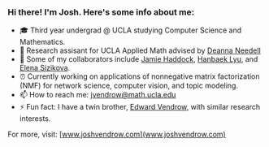 ### Hi there! I'm Josh. Here's some info about me:

- 🎓 Third year undergrad @ UCLA studying Computer Science and Mathematics.
- 🔭 Research assisant for UCLA Applied Math advised by [Deanna Needell](https://www.math.ucla.edu/~deanna/)
- 👯 Some of my collaborators include [Jamie Haddock](https://www.math.ucla.edu/~jhaddock/), [Hanbaek Lyu](https://hanbaeklyu.com/), and [Elena Sizikova](https://esizikova.github.io/).
- ⏰ Currently working on applications of nonnegative matrix factorization (NMF) for network science, computer vision, and topic modeling.
- 📫 How to reach me: jvendrow@math.ucla.edu
- ⚡ Fun fact: I have a twin brother, [Edward Vendrow](http://edwardv.com/), with similar research interests.

For more, visit: [www.joshvendrow.com](www.joshvendrow.com)
